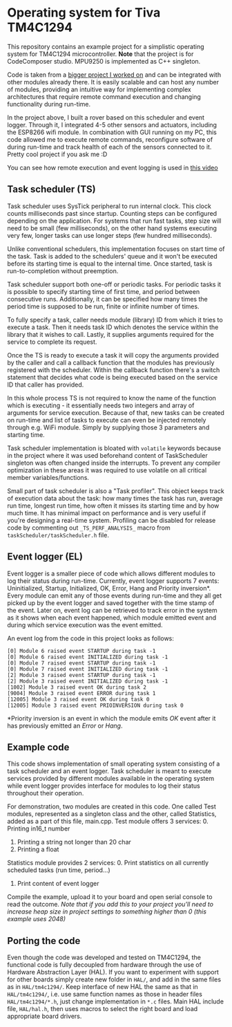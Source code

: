 Operating system for Tiva TM4C1294
======================

This repository contains an example project for a simplistic operating system for TM4C1294 microcontroller. __Note__ that the project is for CodeComposer studio. MPU9250 is implemented as C++ singleton.

Code is taken from a [bigger project I worked on](https://github.com/vedranMv/roverRPi3)  and can be integrated with other modules already there. It is easily scalable and can host any number of modules, providing an intuitive way for implementing complex architectures that require remote command execution and changing functionality during run-time.

In the project above, I built a rover based on this scheduler and event logger. Through it, I integrated 4-5 other sensors and actuators, including the ESP8266 wifi module. In combination with GUI running on my PC, this code allowed me to execute remote commands, reconfigure software of during run-time and track health of each of the sensors connected to it. Pretty cool project if you ask me :D

You can see how remote execution and event logging is used in [this video](https://my-server.dk/public/videos/Demo.mp4)


## Task scheduler (TS)
Task scheduler uses SysTick peripheral to run internal clock. This clock counts milliseconds past since startup. Counting steps can be configured depending on the application. For systems that run fast tasks, step size will need to be small (few milliseconds), on the other hand systems executing very few, longer tasks can use longer steps (few hundred milliseconds).

Unlike conventional schedulers, this implementation focuses on start time of the task. Task is added to the schedulers' queue and it won't be executed before its starting time is equal to the internal time. Once started, task is run-to-completion without preemption.

Task scheduler support both one-off or periodic tasks. For periodic tasks it is possible to specify starting time of first time, and period between consecutive runs. Additionally, it can be specified how many times the period time is supposed to be run, finite or infinite number of times.

To fully specify a task, caller needs module (library) ID from which it tries to execute a task. Then it needs task ID which denotes the service within the library that it wishes to call. Lastly, it supplies arguments required for the service to complete its request.

Once the TS is ready to execute a task it will copy the arguments provided by the caller and call a callback function that the modules has previously registered with the scheduler. Within the callback function there's a switch statement that decides what code is being executed based on the service ID that caller has provided.

In this whole process TS is not required to know the name of the function which is executing - it essentially needs two integers and array of arguments for service execution. Because of that, new tasks can be created on run-time and list of tasks to execute can even be injected remotely through e.g. WiFi module. Simply by supplying those 3 parameters and starting time.

Task scheduler implementation is bloated with ``volatile`` keywords because in the project where it was used beforehand content of TaskScheduler singleton was often changed inside the interrupts. To prevent any compiler optimization in these areas it was required to use volatile on all critical member variables/functions.

Small part of task scheduler is also a "Task profiler". This object keeps track of execution data about the task: how many times the task has run, average run time, longest run time, how often it misses its starting time and by how much time. It has minimal impact on performance and is very useful if you're designing a real-time system. Profiling can be disabled for release code by commenting out ``_TS_PERF_ANALYSIS_`` macro from ``taskScheduler/taskScheduler.h`` file.

## Event logger (EL)
Event logger is a smaller piece of code which allows different modules to log their status during run-time. Currently, event logger supports 7 events: Uninitialized, Startup, Initialized, OK, Error, Hang and Priority inversion\*. Every module can emit any of those events during run-time and they all get picked up by the event logger and saved together with the time stamp of the event. Later on, event log can be retrieved to track error in the system as it shows when each event happened, which module emitted event and during which service execution was the event emitted.

An event log from the code in this project looks as follows:

``[0] Module 6 raised event STARTUP during task -1 ``
<br/>
``[0] Module 6 raised event INITIALIZED during task -1``
<br/>
``[0] Module 7 raised event STARTUP during task -1 ``
<br/>
``[0] Module 7 raised event INITIALIZED during task -1 ``
<br/>
``[2] Module 3 raised event STARTUP during task -1 ``
<br/>
``[2] Module 3 raised event INITIALIZED during task -1 ``
<br/>
``[1002] Module 3 raised event OK during task 2 ``
<br/>
``[9004] Module 3 raised event ERROR during task 1 ``
<br/>
``[12005] Module 3 raised event OK during task 0 ``
<br/>
``[12005] Module 3 raised event PRIOINVERSION during task 0 ``

\*Priority inversion is an event in which the module emits *OK* event after it has previously emitted an *Error* or *Hang*.

## Example code
This code shows implementation of small operating system consisting of a task scheduler and an event logger. Task scheduler is meant to execute services provided by different modules available in the operating system while event logger provides interface for modules to log their status throughout their operation.

For demonstration, two modules are created in this code. One called Test modules, represented as a singleton class and the other, called Statistics, added as a part of this file, main.cpp. Test module offers 3 services:
0. Printing in16_t number
1. Printing a string not longer than 20 char
2. Printing a float

Statistics module provides 2 services:
0. Print statistics on all currently scheduled tasks (run time, period...)
1. Print content of event logger

Compile the example, upload it to your board and open serial console to read the outcome. *Note that if you add this to your project you'll need to increase heap size in project settings to something higher than 0 (this example uses 2048)*

## Porting the code

Even though the code was developed and tested on TM4C1294, the functional code is fully decoupled from hardware through the use of Hardware Abstraction Layer (HAL). If you want to experiment with support for other boards simply create new folder in ``HAL/``, and add in the same files as in ``HAL/tm4c1294/``. Keep interface of new HAL the same as that in ``HAL/tm4c1294/``, i.e. use same function names as those in header files ``HAL/tm4c1294/*.h``, just change implementation in ``*.c`` files. Main HAL include file, ``HAL/hal.h``, then uses macros to select the right board and load appropriate board drivers.
